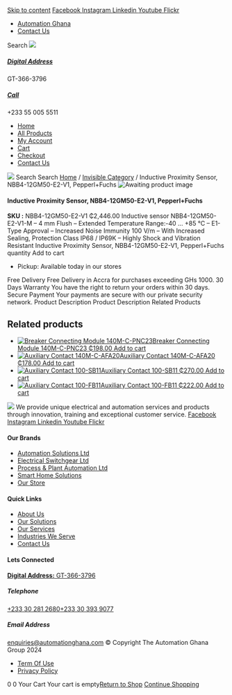 [Skip to content](https://store.automationghana.com/product/inductive-proximity-sensor-nbb4-12gm50-e2-v1-pepperlfuchs/#content)
[ Facebook ](https://www.facebook.com/automationgh/) [ Instagram ](https://www.instagram.com/automationgh/) [ Linkedin ](https://www.linkedin.com/company/the-automation-ghana-limited/) [ Youtube ](https://www.youtube.com/channel/UCurrRDUSm5oIW39VXjn1u0w) [ Flickr ](https://www.flickr.com/photos/181794037@N07/)
  * [ Automation Ghana ](https://automationghana.com)
  * [ Contact Us ](https://store.automationghana.com/contact/)


Search
[ ![](https://store.automationghana.com/wp-content/uploads/2024/04/Website-TAGG-Logo-BLUE.png) ](https://store.automationghana.com/)
[ ](https://maps.app.goo.gl/m4xeaagWCNbLk4jM6)
#####  [ Digital Address ](https://maps.app.goo.gl/m4xeaagWCNbLk4jM6)
GT-366-3796 
[ ](tel:+233550055511)
#####  [ Call ](tel:+233550055511)
+233 55 005 5511 
  * [Home](https://store.automationghana.com/)
  * [All Products](https://store.automationghana.com/shop/)
  * [My Account](https://store.automationghana.com/my-account/)
  * [Cart](https://store.automationghana.com/cart/)
  * [Checkout](https://store.automationghana.com/checkout/)
  * [Contact Us](https://store.automationghana.com/contact/)


[![](https://store.automationghana.com/wp-content/uploads/2024/04/AutomationGhana_logo_white.png)](https://store.automationghana.com)
Search
Search
[Home](https://store.automationghana.com) / [Invisible Category](https://store.automationghana.com/product-category/invisible-category/) / Inductive Proximity Sensor, NBB4-12GM50-E2-V1, Pepperl+Fuchs
![Awaiting product image](https://store.automationghana.com/wp-content/uploads/woocommerce-placeholder-600x600.png)
####  Inductive Proximity Sensor, NBB4-12GM50-E2-V1, Pepperl+Fuchs 
**SKU :** NBB4-12GM50-E2-V1 
₵2,446.00
Inductive sensor NBB4-12GM50-E2-V1-M – 4 mm Flush – Extended Temperature Range:-40 … +85 °C – E1-Type Approval – Increased Noise Immunity 100 V/m – With Increased Sealing, Protection Class IP68 / IP69K – Highly Shock and Vibration Resistant
Inductive Proximity Sensor, NBB4-12GM50-E2-V1, Pepperl+Fuchs quantity
Add to cart
  * Pickup: Available today in our stores


Free Delivery 
Free Delivery in Accra for purchases exceeding GHs 1000. 
30 Days Warranty 
You have the right to return your orders within 30 days. 
Secure Payment 
Your payments are secure with our private security network. 
Product Description
Product Description
Related Products 
## Related products
  * [![Breaker Connecting Module 140M-C-PNC23](https://store.automationghana.com/wp-content/uploads/2020/12/140M-C-PNC23-300x300.jpg)Breaker Connecting Module 140M-C-PNC23 ₵198.00 ](https://store.automationghana.com/product/breaker-connecting-module-140m-c-pnc23/)
[Add to cart](https://store.automationghana.com/product/inductive-proximity-sensor-nbb4-12gm50-e2-v1-pepperlfuchs/?add-to-cart=2973)
  * [![Auxiliary Contact 140M-C-AFA20](https://store.automationghana.com/wp-content/uploads/2020/12/140M-C-AFA20-300x300.jpg)Auxiliary Contact 140M-C-AFA20 ₵178.00 ](https://store.automationghana.com/product/auxiliary-contact-140m-c-afa20/)
[Add to cart](https://store.automationghana.com/product/inductive-proximity-sensor-nbb4-12gm50-e2-v1-pepperlfuchs/?add-to-cart=2961)
  * [![Auxiliary Contact 100-SB11](https://store.automationghana.com/wp-content/uploads/2020/11/Allen-Bradley-100S-300x300.jpg)Auxiliary Contact 100-SB11 ₵270.00 ](https://store.automationghana.com/product/auxiliary-contact-100-sb11/)
[Add to cart](https://store.automationghana.com/product/inductive-proximity-sensor-nbb4-12gm50-e2-v1-pepperlfuchs/?add-to-cart=2954)
  * [![Auxiliary Contact 100-FB11](https://store.automationghana.com/wp-content/uploads/2020/11/100-FB11.jpg)Auxiliary Contact 100-FB11 ₵222.00 ](https://store.automationghana.com/product/auxiliary-contact-100-fb11-rockwell/)
[Add to cart](https://store.automationghana.com/product/inductive-proximity-sensor-nbb4-12gm50-e2-v1-pepperlfuchs/?add-to-cart=2941)


![](https://store.automationghana.com/wp-content/uploads/2024/04/AutomationGhana_logo_white.png)
We provide unique electrical and automation services and products through innovation, training and exceptional customer service.
[ Facebook ](https://www.facebook.com/automationgh/) [ Instagram ](https://www.instagram.com/automationgh/) [ Linkedin ](https://www.linkedin.com/company/the-automation-ghana-limited/) [ Youtube ](https://www.youtube.com/channel/UCurrRDUSm5oIW39VXjn1u0w) [ Flickr ](https://www.flickr.com/photos/181794037@N07/)
#### Our Brands
  * [ Automation Solutions Ltd ](https://store.automationghana.com/product/inductive-proximity-sensor-nbb4-12gm50-e2-v1-pepperlfuchs/)
  * [ Electrical Switchgear Ltd ](https://store.automationghana.com/product/inductive-proximity-sensor-nbb4-12gm50-e2-v1-pepperlfuchs/)
  * [ Process & Plant Automation Ltd ](https://store.automationghana.com/product/inductive-proximity-sensor-nbb4-12gm50-e2-v1-pepperlfuchs/)
  * [ Smart Home Solutions ](https://store.automationghana.com/product/inductive-proximity-sensor-nbb4-12gm50-e2-v1-pepperlfuchs/)
  * [ Our Store ](https://store.automationghana.com/product/inductive-proximity-sensor-nbb4-12gm50-e2-v1-pepperlfuchs/)


#### Quick Links
  * [ About Us ](https://store.automationghana.com/product/inductive-proximity-sensor-nbb4-12gm50-e2-v1-pepperlfuchs/)
  * [ Our Solutions ](https://store.automationghana.com/product/inductive-proximity-sensor-nbb4-12gm50-e2-v1-pepperlfuchs/)
  * [ Our Services ](https://store.automationghana.com/product/inductive-proximity-sensor-nbb4-12gm50-e2-v1-pepperlfuchs/)
  * [ Industries We Serve ](https://store.automationghana.com/product/inductive-proximity-sensor-nbb4-12gm50-e2-v1-pepperlfuchs/)
  * [ Contact Us ](https://store.automationghana.com/product/inductive-proximity-sensor-nbb4-12gm50-e2-v1-pepperlfuchs/)


#### Lets Connected
[**Digital Address:** GT-366-3796](https://maps.app.goo.gl/m4xeaagWCNbLk4jM6)
#####  Telephone 
[ +233 30 281 2680](tel:+233302812680)[+233 30 393 9077](https://store.automationghana.com/product/inductive-proximity-sensor-nbb4-12gm50-e2-v1-pepperlfuchs/+233303939077)
#####  Email Address 
enquiries@automationghana.com 
© Copyright The Automation Ghana Group 2024
  * [ Term Of Use ](https://store.automationghana.com/product/inductive-proximity-sensor-nbb4-12gm50-e2-v1-pepperlfuchs/)
  * [ Privacy Policy ](https://store.automationghana.com/product/inductive-proximity-sensor-nbb4-12gm50-e2-v1-pepperlfuchs/)


0
0
Your Cart
Your cart is empty[Return to Shop](https://store.automationghana.com/shop/)
[Continue Shopping](https://store.automationghana.com/product/inductive-proximity-sensor-nbb4-12gm50-e2-v1-pepperlfuchs/)

